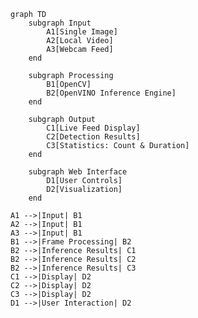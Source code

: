 ```mermaid
graph TD
    subgraph Input
        A1[Single Image]
        A2[Local Video]
        A3[Webcam Feed]
    end

    subgraph Processing
        B1[OpenCV]
        B2[OpenVINO Inference Engine]
    end

    subgraph Output
        C1[Live Feed Display]
        C2[Detection Results]
        C3[Statistics: Count & Duration]
    end

    subgraph Web Interface
        D1[User Controls]
        D2[Visualization]
    end
```
    A1 -->|Input| B1
    A2 -->|Input| B1
    A3 -->|Input| B1
    B1 -->|Frame Processing| B2
    B2 -->|Inference Results| C1
    B2 -->|Inference Results| C2
    B2 -->|Inference Results| C3
    C1 -->|Display| D2
    C2 -->|Display| D2
    C3 -->|Display| D2
    D1 -->|User Interaction| D2
